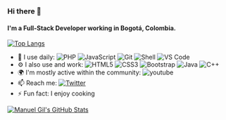 ### Hi there 👋

#### I'm a Full-Stack Developer working in Bogotá, Colombia.

[![Top Langs](https://github-readme-stats.vercel.app/api/top-langs/?username=manuelgil)](https://github.com/ManuelGil/ManuelGil)

- 🚀 I use daily:
  ![PHP](https://img.shields.io/badge/-PHP-8fcfd1?style=plastic&logo=PHP)
  ![JavaScript](https://img.shields.io/badge/-JavaScript-black?style=plastic&logo=javascript)
  ![Git](https://img.shields.io/badge/-Git-black?style=plastic&logo=git)
  ![Shell](https://img.shields.io/badge/-Shell-blasck?style=plastic&logo=Shell)
  ![VS Code](https://img.shields.io/badge/-VS%20Code-007ACC?style=plastic&logo=visual-studio-code)
- ⚙️ I also use and work:
  ![HTML5](https://img.shields.io/badge/-HTML5-E34F26?style=plastic&logo=html5&logoColor=white)
  ![CSS3](https://img.shields.io/badge/-CSS3-1572B6?style=plastic&logo=css3)
  ![Bootstrap](https://img.shields.io/badge/-Bootstrap-563D7C?style=plastic&logo=bootstrap)
  ![Java](https://img.shields.io/badge/-java-3f4441?style=plastic&logo=java)
  ![C++](https://img.shields.io/badge/-C++-00599C?style=plastic&logo=c)
- 🌍 I'm mostly active within the community:
  ![youtube](https://img.shields.io/badge/-Youtube-c4302b?style=plastic&logo=Youtube)
- 📫 Reach me:
  <a href="https://twitter.com/intent/follow?screen_name=imgildev">
  <img src="https://img.shields.io/twitter/follow/imgildev.svg?style=social" alt="Twitter">
  </a>
- ⚡ Fun fact: I enjoy cooking

[![Manuel Gil's GitHub Stats](https://github-readme-stats.vercel.app/api?username=manuelgil&show_icons=true)](https://github.com/ManuelGil/ManuelGil)
